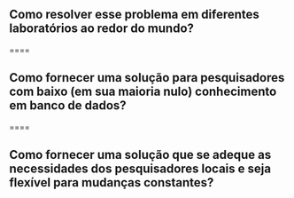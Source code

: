 <!-- .slide: data-background="img/motivation.jpg" -->

## Como resolver esse problema em diferentes laboratórios ao redor do mundo?

====

<!-- .slide: data-background="img/motivation.jpg" -->


## Como fornecer uma solução para pesquisadores com baixo (em sua maioria nulo) conhecimento em banco de dados?

====

<!-- .slide: data-background="img/motivation.jpg" -->
 
## Como fornecer uma solução que se adeque as necessidades dos pesquisadores locais e seja flexível para mudanças constantes?
